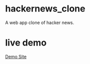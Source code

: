 # hackernews_clone

A web app clone of hacker news.

# live demo

[Demo Site](https://frosty-volhard-7d242c.netlify.app/)
